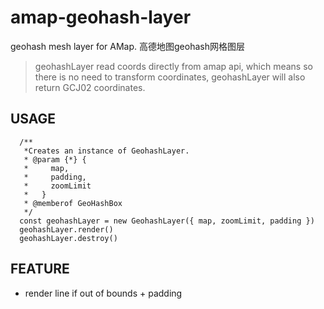 # amap-geohash-layer
geohash mesh layer for AMap. 高德地图geohash网格图层

> geohashLayer read coords directly from amap api, which means so there is no need to transform coordinates, geohashLayer will also return GCJ02 coordinates.

## USAGE

```
  /**
   *Creates an instance of GeohashLayer.
   * @param {*} {
   *     map,
   *     padding,
   *     zoomLimit
   *   }
   * @memberof GeoHashBox
   */
  const geohashLayer = new GeohashLayer({ map, zoomLimit, padding })
  geohashLayer.render()
  geohashLayer.destroy()
```

## FEATURE

- render line if out of bounds + padding